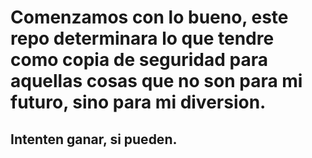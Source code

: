 
# Comenzamos con lo bueno, este repo determinara lo que tendre como copia de seguridad para aquellas cosas que no son para mi futuro, sino para mi diversion.

## Intenten ganar, si pueden.
